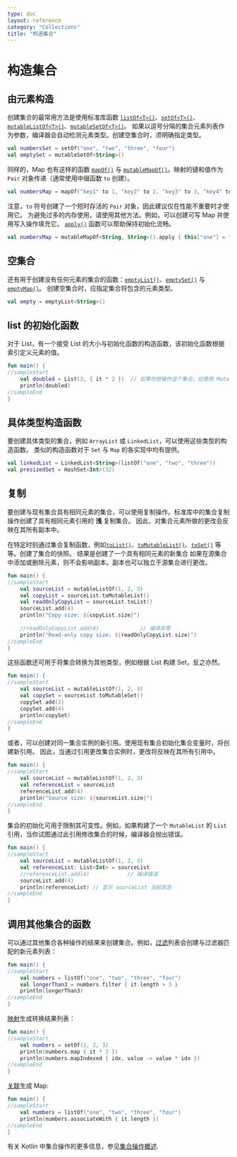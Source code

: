 ```yaml
---
type: doc
layout: reference
category: "Collections"
title: "构造集合"
---
```


# 构造集合

## 由元素构造

创建集合的最常用方法是使用标准库函数 [`listOf<T>()`](https://kotlinlang.org/api/latest/jvm/stdlib/kotlin.collections/list-of.html)、[`setOf<T>()`](https://kotlinlang.org/api/latest/jvm/stdlib/kotlin.collections/set-of.html)、[`mutableListOf<T>()`](https://kotlinlang.org/api/latest/jvm/stdlib/kotlin.collections/mutable-list-of.html)、[`mutableSetOf<T>()`](https://kotlinlang.org/api/latest/jvm/stdlib/kotlin.collections/mutable-set-of.html)。
如果以逗号分隔的集合元素列表作为参数，编译器会自动检测元素类型。创建空集合时，须明确指定类型。



```kotlin
val numbersSet = setOf("one", "two", "three", "four")
val emptySet = mutableSetOf<String>()
```


同样的，Map 也有这样的函数 [`mapOf()`](https://kotlinlang.org/api/latest/jvm/stdlib/kotlin.collections/map-of.html) 与 [`mutableMapOf()`](https://kotlinlang.org/api/latest/jvm/stdlib/kotlin.collections/mutable-map-of.html)。映射的键和值作为 `Pair` 对象传递（通常使用中缀函数 `to` 创建）。



```kotlin
val numbersMap = mapOf("key1" to 1, "key2" to 2, "key3" to 3, "key4" to 1)
```


注意，`to` 符号创建了一个短时存活的 `Pair` 对象，因此建议仅在性能不重要时才使用它。
为避免过多的内存使用，请使用其他方法。例如，可以创建可写 Map 并使用写入操作填充它。
[`apply()`](scope-functions.html#apply) 函数可以帮助保持初始化流畅。



```kotlin
val numbersMap = mutableMapOf<String, String>().apply { this["one"] = "1"; this["two"] = "2" }
```


## 空集合

还有用于创建没有任何元素的集合的函数：[`emptyList()`](https://kotlinlang.org/api/latest/jvm/stdlib/kotlin.collections/empty-list.html)、[`emptySet()`](https://kotlinlang.org/api/latest/jvm/stdlib/kotlin.collections/empty-set.html) 与 [`emptyMap()`](https://kotlinlang.org/api/latest/jvm/stdlib/kotlin.collections/empty-map.html)。
创建空集合时，应指定集合将包含的元素类型。



```kotlin
val empty = emptyList<String>()
```


## list 的初始化函数

对于 List，有一个接受 List 的大小与初始化函数的构造函数，该初始化函数根据索引定义元素的值。



```kotlin
fun main() {
//sampleStart
    val doubled = List(3, { it * 2 })  // 如果你想操作这个集合，应使用 MutableList
    println(doubled)
//sampleEnd
}
```


## 具体类型构造函数

要创建具体类型的集合，例如 `ArrayList` 或 `LinkedList`，可以使用这些类型的构造函数。
类似的构造函数对于 `Set` 与 `Map` 的各实现中均有提供。



```kotlin
val linkedList = LinkedList<String>(listOf("one", "two", "three"))
val presizedSet = HashSet<Int>(32)
```


## 复制

要创建与现有集合具有相同元素的集合，可以使用复制操作。标准库中的集合复制操作创建了具有相同元素引用的 __浅__ 复制集合。
因此，对集合元素所做的更改会反映在其所有副本中。

在特定时刻通过集合复制函数，例如[`toList()`](https://kotlinlang.org/api/latest/jvm/stdlib/kotlin.collections/to-list.html)、[`toMutableList()`](https://kotlinlang.org/api/latest/jvm/stdlib/kotlin.collections/to-mutable-list.html)、[`toSet()`](https://kotlinlang.org/api/latest/jvm/stdlib/kotlin.collections/to-set.html) 等等。创建了集合的快照。
结果是创建了一个具有相同元素的新集合
如果在源集合中添加或删除元素，则不会影响副本。副本也可以独立于源集合进行更改。



```kotlin
fun main() {
//sampleStart
    val sourceList = mutableListOf(1, 2, 3)
    val copyList = sourceList.toMutableList()
    val readOnlyCopyList = sourceList.toList()
    sourceList.add(4)
    println("Copy size: ${copyList.size}")   
    
    //readOnlyCopyList.add(4)             // 编译异常
    println("Read-only copy size: ${readOnlyCopyList.size}")
//sampleEnd
}
```


这些函数还可用于将集合转换为其他类型，例如根据 List 构建 Set，反之亦然。



```kotlin
fun main() {
//sampleStart
    val sourceList = mutableListOf(1, 2, 3)    
    val copySet = sourceList.toMutableSet()
    copySet.add(3)
    copySet.add(4)    
    println(copySet)
//sampleEnd
}
```


或者，可以创建对同一集合实例的新引用。使用现有集合初始化集合变量时，将创建新引用。
因此，当通过引用更改集合实例时，更改将反映在其所有引用中。



```kotlin
fun main() {
//sampleStart
    val sourceList = mutableListOf(1, 2, 3)
    val referenceList = sourceList
    referenceList.add(4)
    println("Source size: ${sourceList.size}")
//sampleEnd
}
```


集合的初始化可用于限制其可变性。例如，如果构建了一个 `MutableList` 的 `List` 引用，当你试图通过此引用修改集合的时候，编译器会抛出错误。



```kotlin
fun main() {
//sampleStart 
    val sourceList = mutableListOf(1, 2, 3)
    val referenceList: List<Int> = sourceList
    //referenceList.add(4)            // 编译错误
    sourceList.add(4)
    println(referenceList) // 显示 sourceList 当前状态
//sampleEnd
}
```


## 调用其他集合的函数

可以通过其他集合各种操作的结果来创建集合。例如，[过滤](collection-filtering.html)列表会创建与过滤器匹配的新元素列表：



```kotlin
fun main() {
//sampleStart 
    val numbers = listOf("one", "two", "three", "four")  
    val longerThan3 = numbers.filter { it.length > 3 }
    println(longerThan3)
//sampleEnd
}
```


[映射](collection-transformations.html#映射)生成转换结果列表：



```kotlin
fun main() {
//sampleStart 
    val numbers = setOf(1, 2, 3)
    println(numbers.map { it * 3 })
    println(numbers.mapIndexed { idx, value -> value * idx })
//sampleEnd
}
```


[关联](collection-transformations.html#关联)生成 Map:



```kotlin
fun main() {
//sampleStart
    val numbers = listOf("one", "two", "three", "four")
    println(numbers.associateWith { it.length })
//sampleEnd
}
```


有关 Kotlin 中集合操作的更多信息，参见[集合操作概述](collection-operations.html).
